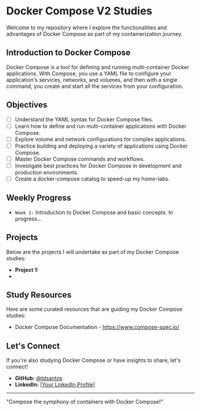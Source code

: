 # Docker Compose V2 Studies

Welcome to my repository where I explore the functionalities and advantages of Docker Compose as part of my containerization journey.

## Introduction to Docker Compose

Docker Compose is a tool for defining and running multi-container Docker applications. With Compose, you use a YAML file to configure your application's services, networks, and volumes, and then with a single command, you create and start all the services from your configuration.

## Objectives

- [ ] Understand the YAML syntax for Docker Compose files.
- [ ] Learn how to define and run multi-container applications with Docker Compose.
- [ ] Explore volume and network configurations for complex applications.
- [ ] Practice building and deploying a variety of applications using Docker Compose.
- [ ] Master Docker Compose commands and workflows.
- [ ] Investigate best practices for Docker Compose in development and production environments.
- [ ] Create a docker-compose catalog to speed-up my home-labs.

## Weekly Progress

- `Week 1:` Introduction to Docker Compose and basic concepts. In progress...

## Projects

Below are the projects I will undertake as part of my Docker Compose studies:

- **Project 1:**
- 
## Study Resources

Here are some curated resources that are guiding my Docker Compose studies:

- Docker Compose Documentation - https://www.compose-spec.io/

## Let's Connect

If you're also studying Docker Compose or have insights to share, let's connect!

- **GitHub:** [@tdsantos](https://github.com/tdsantos)
- **LinkedIn:** [[Your LinkedIn Profile](https://www.linkedin.com/in/tdsantos1981/)]

---

"Compose the symphony of containers with Docker Compose!"

